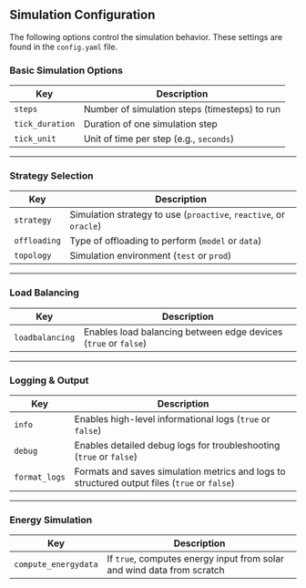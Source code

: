 ## Simulation Configuration

The following options control the simulation behavior. These settings are found in the `config.yaml` file.

### Basic Simulation Options

| Key            | Description                                                   |
|----------------|---------------------------------------------------------------|
| `steps`        | Number of simulation steps (timesteps) to run                 |
| `tick_duration`| Duration of one simulation step                               |
| `tick_unit`    | Unit of time per step (e.g., `seconds`)       |

---

### Strategy Selection

| Key           | Description                                                             |
|----------------|------------------------------------------------------------------------|
| `strategy`     | Simulation strategy to use (`proactive`, `reactive`, or `oracle`)      |
| `offloading`   | Type of offloading to perform (`model` or `data`)                      |
| `topology`     | Simulation environment (`test` or `prod`)                              |

---

### Load Balancing

| Key              | Description                                                        |
|------------------|--------------------------------------------------------------------|
| `loadbalancing`  | Enables load balancing between edge devices (`true` or `false`)    |

---

### Logging & Output

| Key           | Description                                                                                  |
|---------------|----------------------------------------------------------------------------------------------|
| `info`        | Enables high-level informational logs (`true` or `false`)                                    |
| `debug`       | Enables detailed debug logs for troubleshooting (`true` or `false`)                          |
| `format_logs` | Formats and saves simulation metrics and logs to structured output files (`true` or `false`) |

---

### Energy Simulation

| Key                 | Description                                                                  |
|---------------------|------------------------------------------------------------------------------|
| `compute_energydata`| If `true`, computes energy input from solar and wind data from scratch       |